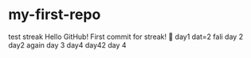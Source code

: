 # my-first-repo
test streak
Hello GitHub! First commit for streak! 🚀
day1
dat=2
fali
day 2
day2 again
day 3
day4
day42
day 4

